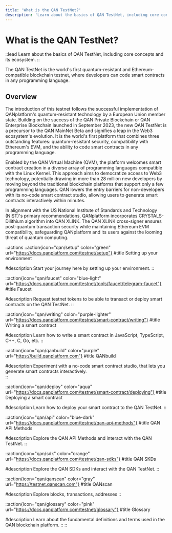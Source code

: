 ```yaml
---
title: 'What is the QAN TestNet?'
description: 'Learn about the basics of QAN TestNet, including core concepts and its ecosystem'
---
```


# What is the QAN TestNet?

::lead
Learn about the basics of QAN TestNet, including core concepts and its ecosystem. 
::

The QAN TestNet is the world's first quantum-resistant and Ethereum-compatible blockchain testnet, where developers can code smart contracts in any programming language.

## Overview

The introduction of this testnet follows the successful implementation of QANplatform's quantum-resistant technology by a European Union member state. Building on the success of the QAN Private Blockchain or QAN Enterprise Blockchain launched in September 2023, the new QAN TestNet is a precursor to the QAN MainNet Beta and signifies a leap in the Web3 ecosystem's evolution. It is the world's first platform that combines three outstanding features: quantum-resistant security, compatibility with Ethereum's EVM, and the ability to code smart contracts in any programming language.

Enabled by the QAN Virtual Machine (QVM), the platform welcomes smart contract creation in a diverse array of programming languages compatible with the Linux Kernel. This approach aims to democratize access to Web3 technology, potentially drawing in more than 28 million new developers by moving beyond the traditional blockchain platforms that support only a few programming languages. QAN lowers the entry barriers for non-developers with its no-code smart contract studio, allowing users to generate smart contracts interactively within minutes.

In alignment with the US National Institute of Standards and Technology (NIST)'s primary recommendations, QANplatform incorporates CRYSTALS-Dilithium algorithm into QAN XLINK. The QAN XLINK cross-signer ensures post-quantum transaction security while maintaining Ethereum EVM compatibility, safeguarding QANplatform and its users against the looming threat of quantum computing.

::actions
  ::action{icon="qan/setup" color="green" url="https://docs.qanplatform.com/testnet/setup"}
  #title
  Setting up your environment

  #description
  Start your journey here by setting up your environment.
  ::

  ::action{icon="qan/faucet" color="blue-light" url="https://docs.qanplatform.com/testnet/tools/faucet/telegram-faucet"}
  #title
  Faucet

  #description
  Request testnet tokens to be able to transact or deploy smart contracts on the QAN TestNet.
  ::

  ::action{icon="qan/writing" color="purple-lighter" url="https://docs.qanplatform.com/testnet/smart-contract/writing"}
  #title
  Writing a smart contract  

  #description
  Learn how to write a smart contract in JavaScript, TypeScript, C++, C, Go, etc.
  ::

  ::action{icon="qan/qanbuild" color="purple" url="https://build.qanplatform.com"}
  #title
  QANbuild

  #description
  Experiment with a no-code smart contract studio, that lets you generate smart contracts interactively.  
  ::

  ::action{icon="qan/deploy" color="aqua" url="https://docs.qanplatform.com/testnet/smart-contract/deploying"}
  #title
  Deploying a smart contract

  #description
  Learn how to deploy your smart contract to the QAN TestNet.
  ::

  ::action{icon="qan/api" color="blue-dark" url="https://docs.qanplatform.com/testnet/qan-api-methods"}
  #title
  QAN API Methods

  #description
  Explore the QAN API Methods and interact with the QAN TestNet.
  ::

  ::action{icon="qan/sdk" color="orange" url="https://docs.qanplatform.com/testnet/qan-sdks"}
  #title
  QAN SKDs

  #description
  Explore the QAN SDKs and interact with the QAN TestNet.
  ::

  ::action{icon="qan/qanscan" color="gray" url="https://testnet.qanscan.com"}
  #title
  QANscan

  #description
  Explore blocks, transactions, addresses
  ::

  ::action{icon="qan/glossary" color="pink" url="https://docs.qanplatform.com/testnet/glossary"}
  #title
  Glossary

  #description
  Learn about the fundamental definitions and terms used in the QAN blockchain platform.
  ::
::

